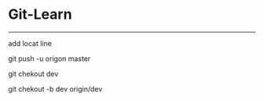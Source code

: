 # Git-Learn

-----------------------------------------------------------
add locat line

git push -u origon master

git chekout dev

git chekout -b dev origin/dev
